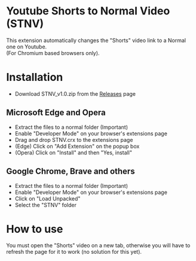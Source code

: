 # Youtube Shorts to Normal Video (STNV)
This extension automatically changes the "Shorts" video link to a Normal one on Youtube. </br>
(For Chromium based browsers only).

# Installation

- Download STNV_v1.0.zip from the [Releases](https://github.com/tadehack/Youtube-Shorts-to-Normal-Video/releases/tag/1.0) page

## Microsoft Edge and Opera
- Extract the files to a normal folder (Important) </br>
- Enable "Developer Mode" on your browser's extensions page </br>
- Drag and drop STNV.crx to the extensions page </br>
- (Edge) Click on "Add Extension" on the popup box </br>
- (Opera) Click on "Install" and then "Yes, install"

## Google Chrome, Brave and others
- Extract the files to a normal folder (Important) </br>
- Enable "Developer Mode" on your browser's extensions page </br>
- Click on "Load Unpacked" </br>
- Select the "STNV" folder </br>

# How to use
You must open the "Shorts" video on a new tab, otherwise you will have to refresh the page for it to work (no solution for this yet).
